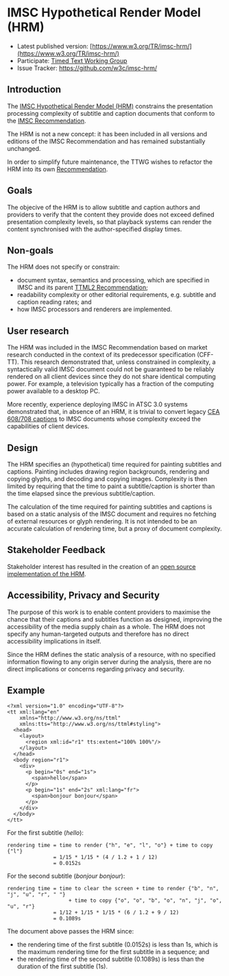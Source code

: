 # IMSC Hypothetical Render Model (HRM)

* Latest published version: [https://www.w3.org/TR/imsc-hrm/](https://www.w3.org/TR/imsc-hrm/)
* Participate: [Timed Text Working Group](https://www.w3.org/groups/wg/timed-text)
* Issue Tracker: https://github.com/w3c/imsc-hrm/

## Introduction

The [IMSC Hypothetical Render Model (HRM)](https://www.w3.org/TR/imsc-hrm/) constrains the presentation processing complexity of
subtitle and caption documents that conform to the [IMSC Recommendation](https://www.w3.org/TR/ttml-imsc/).

The HRM is not a new concept: it has been included in all versions and editions of the IMSC Recommendation and has remained
substantially unchanged.

In order to simplify future maintenance, the TTWG wishes to refactor the HRM into its own
[Recommendation](https://www.w3.org/TR/imsc-hrm/).

## Goals

The objecive of the HRM is to allow subtitle and caption authors and providers to verify that the content they provide does not
exceed defined presentation complexity levels, so that playback systems can render the content synchronised with the author-specified
display times.

## Non-goals

The HRM does not specify or constrain:

* document syntax, semantics and processing, which are specified in IMSC and its parent [TTML2
  Recommendation](https://www.w3.org/TR/ttml2/);
* readability complexity or other editorial requirements, e.g. subtitle and caption reading rates; and
* how IMSC processors and renderers are implemented.

## User research

The HRM was included in the IMSC Recommendation based on market research conducted in the context of its predecessor specification
(CFF-TT). This research demonstrated that, unless constrained in complexity, a syntactically valid IMSC document could not be
guaranteed to be reliably rendered on all client devices since they do not share identical computing power. For example, a
television typically has a fraction of the computing power available to a desktop PC.

More recently, experience deploying IMSC in ATSC 3.0 systems demonstrated that, in absence of an HRM, it is trivial to convert
legacy [CEA 608/708 captions](https://en.wikipedia.org/wiki/EIA-608) to IMSC documents whose complexity exceed the capabilities of
client devices.

## Design

The HRM specifies an (hypothetical) time required for painting subtitles and captions. Painting includes drawing region backgrounds,
rendering and copying glyphs, and decoding and copying images. Complexity is then limited by requiring that the time to paint a
subtitle/caption is shorter than the time elapsed since the previous subtitle/caption.

The calculation of the time required for painting subtitles and captions is based on a static analysis of the IMSC document and
requires no fetching of external resources or glyph rendering. It is not intended to be an accurate calculation of rendering time,
but a proxy of document complexity.

## Stakeholder Feedback

Stakeholder interest has resulted in the creation of an [open source implementation of the HRM](https://github.com/sandflow/imscHRM).

## Accessibility, Privacy and Security

The purpose of this work is to enable content providers to maximise the chance that their captions and subtitles function as
designed, improving the accessibility of the media supply chain as a whole. The HRM does not specify any human-targeted outputs
and therefore has no direct accessibility implications in itself.

Since the HRM defines the static analysis of a resource, with no specified information flowing to any origin server during the
analysis, there are no direct implications or concerns regarding privacy and security.

## Example

```
<?xml version="1.0" encoding="UTF-8"?>
<tt xml:lang="en"
    xmlns="http://www.w3.org/ns/ttml"
    xmlns:tts="http://www.w3.org/ns/ttml#styling">
  <head>
    <layout>
      <region xml:id="r1" tts:extent="100% 100%"/>
    </layout>
  </head>
  <body region="r1">
    <div>
      <p begin="0s" end="1s">
        <span>hello</span>
      </p>
      <p begin="1s" end="2s" xml:lang="fr">
        <span>bonjour bonjour</span>
      </p>
    </div>
  </body>
</tt>
```

For the first subtitle (_hello_):

    rendering time = time to render {"h", "e", "l", "o"} + time to copy {"l"}
                   = 1/15 * 1/15 * (4 / 1.2 + 1 / 12)
                   = 0.0152s

For the second subtitle (_bonjour bonjour_):

    rendering time = time to clear the screen + time to render {"b", "n", "j", "u", "r", " "}
                        + time to copy {"o", "o", "b", "o", "n", "j", "o", "u", "r"}
                   = 1/12 + 1/15 * 1/15 * (6 / 1.2 + 9 / 12)
                   = 0.1089s

The document above passes the HRM since:

* the rendering time of the first subtitle (0.0152s) is less than 1s, which is the maximum rendering time for the first subtitle in a sequence; and
* the rendering time of the second subtitle (0.1089s) is less than the duration of the first subtitle (1s).

